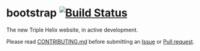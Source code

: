 # bootstrap [![Build Status](https://travis-ci.org/2363web/bootstrap.svg?branch=gh-pages)](https://travis-ci.org/2363web/bootstrap)

The new Triple Helix website, in active development.

Please read [CONTRIBUTING.md](https://github.com/2363web/bootstrap/blob/gh-pages/CONTRIBUTING.md) before submitting an [Issue](https://github.com/2363web/bootstrap/issues) or [Pull request](https://github.com/2363web/bootstrap/pulls).
